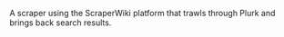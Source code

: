 A scraper using the ScraperWiki platform that trawls through Plurk and brings back search results. 

